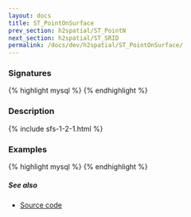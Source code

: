 ```yaml
---
layout: docs
title: ST_PointOnSurface
prev_section: h2spatial/ST_PointN
next_section: h2spatial/ST_SRID
permalink: /docs/dev/h2spatial/ST_PointOnSurface/
---
```


### Signatures

{% highlight mysql %}
{% endhighlight %}

### Description



{% include sfs-1-2-1.html %}

### Examples

{% highlight mysql %}
{% endhighlight %}

##### See also

* [Source code](https://github.com/irstv/H2GIS/blob/master/h2spatial/src/main/java/org/h2gis/h2spatial/internal/function/spatial/properties/ST_PointOnSurface.java)
